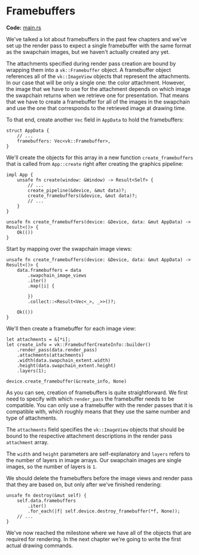 # Framebuffers

**Code:** [main.rs](https://github.com/KyleMayes/vulkanalia/tree/master/tutorial/src/13_framebuffers.rs)

We've talked a lot about framebuffers in the past few chapters and we've set up the render pass to expect a single framebuffer with the same format as the swapchain images, but we haven't actually created any yet.

The attachments specified during render pass creation are bound by wrapping them into a `vk::Framebuffer` object. A framebuffer object references all of the `vk::ImageView` objects that represent the attachments. In our case that will be only a single one: the color attachment. However, the image that we have to use for the attachment depends on which image the swapchain returns when we retrieve one for presentation. That means that we have to create a framebuffer for all of the images in the swapchain and use the one that corresponds to the retrieved image at drawing time.

To that end, create another `Vec` field in `AppData` to hold the framebuffers:

```rust,noplaypen
struct AppData {
    // ...
    framebuffers: Vec<vk::Framebuffer>,
}
```

We'll create the objects for this array in a new function `create_framebuffers` that is called from `App::create` right after creating the graphics pipeline:

```rust,noplaypen
impl App {
    unsafe fn create(window: &Window) -> Result<Self> {
        // ...
        create_pipeline(&device, &mut data)?;
        create_framebuffers(&device, &mut data)?;
        // ...
    }
}

unsafe fn create_framebuffers(device: &Device, data: &mut AppData) -> Result<()> {
    Ok(())
}
```

Start by mapping over the swapchain image views:

```rust,noplaypen
unsafe fn create_framebuffers(device: &Device, data: &mut AppData) -> Result<()> {
    data.framebuffers = data
        .swapchain_image_views
        .iter()
        .map(|i| {

        })
        .collect::<Result<Vec<_>, _>>()?;

    Ok(())
}
```

We'll then create a framebuffer for each image view:

```rust,noplaypen
let attachments = &[*i];
let create_info = vk::FramebufferCreateInfo::builder()
    .render_pass(data.render_pass)
    .attachments(attachments)
    .width(data.swapchain_extent.width)
    .height(data.swapchain_extent.height)
    .layers(1);

device.create_framebuffer(&create_info, None)
```

As you can see, creation of framebuffers is quite straightforward. We first need to specify with which `render_pass` the framebuffer needs to be compatible. You can only use a framebuffer with the render passes that it is compatible with, which roughly means that they use the same number and type of attachments.

The `attachments` field specifies the `vk::ImageView` objects that should be bound to the respective attachment descriptions in the render pass `attachment` array.

The `width` and `height` parameters are self-explanatory and `layers` refers to the number of layers in image arrays. Our swapchain images are single images, so the number of layers is `1`.

We should delete the framebuffers before the image views and render pass that they are based on, but only after we've finished rendering:

```rust,noplaypen
unsafe fn destroy(&mut self) {
    self.data.framebuffers
        .iter()
        .for_each(|f| self.device.destroy_framebuffer(*f, None));
    // ...
}
```

We've now reached the milestone where we have all of the objects that are required for rendering. In the next chapter we're going to write the first actual drawing commands.
